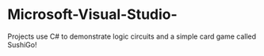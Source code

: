 # Microsoft-Visual-Studio-
Projects use C# to demonstrate logic circuits and a simple card game called SushiGo!
